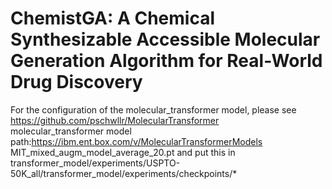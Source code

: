 # ChemistGA: A Chemical Synthesizable Accessible Molecular Generation Algorithm for Real-World Drug Discovery
For the configuration of the molecular_transformer model, please see https://github.com/pschwllr/MolecularTransformer  
molecular_transformer model path:https://ibm.ent.box.com/v/MolecularTransformerModels MIT_mixed_augm_model_average_20.pt and put this in transformer_model/experiments/USPTO-50K_all/transformer_model/experiments/checkpoints/*

